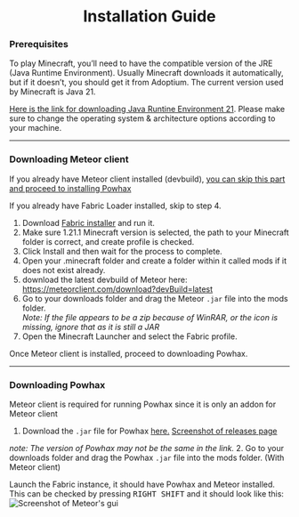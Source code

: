 # <center>**Installation Guide**</center>

### Prerequisites

To play Minecraft, you’ll need to have the compatible version of the JRE (Java Runtime Environment).
Usually Minecraft downloads it automatically, but if it doesn’t, you should get it from Adoptium.
The current version used by Minecraft is Java 21.

[Here is the link for downloading Java Runtine Environment 21](https://adoptium.net/temurin/releases/?package=jre&version=21). Please make sure to change the operating system & architecture options according to your machine.


<hr>

### Downloading Meteor client

If you already have Meteor client installed (devbuild), [you can skip this part and proceed to installing Powhax](#downloading-powhax)

If you already have Fabric Loader installed, skip to step 4.

1. Download [Fabric installer](https://fabricmc.net/use/installer/) and run it.
1. Make sure 1.21.1 Minecraft version is selected, the path to your Minecraft folder is correct, and create profile is checked.
1. Click Install and then wait for the process to complete.
1. Open your .minecraft folder and create a folder within it called mods if it does not exist already.
1. download the latest devbuild of Meteor here: https://meteorclient.com/download?devBuild=latest
1. Go to your downloads folder and drag the Meteor `.jar` file into the mods folder.<br> *Note: If the file appears to be a zip because of WinRAR, or the icon is missing, ignore that as it is still a JAR*
1. Open the Minecraft Launcher and select the Fabric profile.

Once Meteor client is installed, proceed to downloading Powhax.

<hr>

### Downloading Powhax

Meteor client is required for running Powhax since it is only an addon for Meteor client

1. Download the `.jar` file for Powhax [here.](https://github.com/Powie69/PowHax/releases)
[Screenshot of releases page](https://github.com/user-attachments/assets/26c88e09-c9f6-43e7-a2bd-d36fc06fff0a)

*note: The version of Powhax may not be the same in the link.*
2. Go to your downloads folder and drag the Powhax `.jar` file into the mods folder. (With Meteor client)

 Launch the Fabric instance, it should have Powhax and Meteor installed.
 This can be checked by pressing <kbd>RIGHT SHIFT</kbd> and it should look like this:
![Screenshot of Meteor's gui](https://github.com/user-attachments/assets/25c495ff-58b6-499b-a0c0-ec98c232b166)
